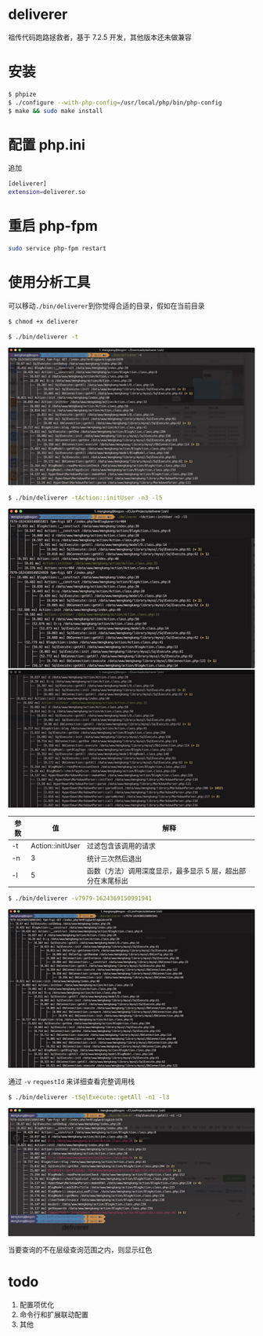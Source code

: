 # deliverer
祖传代码跑路拯救者，基于 7.2.5 开发，其他版本还未做兼容
# 安装
```bash
$ phpize
$ ./configure --with-php-config=/usr/local/php/bin/php-config
$ make && sudo make install
```
# 配置 php.ini
追加
```bash
[deliverer]
extension=deliverer.so
```
# 重启 php-fpm
```bash
sudo service php-fpm restart
```

# 使用分析工具
可以移动`./bin/deliverer`到你觉得合适的目录，假如在当前目录
```bash
$ chmod +x deliverer
```
```bash
$ ./bin/deliverer -t
```
![demo](doc/img/0.jpg)

```bash
$ ./bin/deliverer -tAction::initUser -n3 -l5
```

![demo](doc/img/1.jpg)
![demo](doc/img/1.1.jpg)


参数 | 值 | 解释
-----|-----|-----
-t | Action::initUser | 过滤包含该调用的请求
-n | 3 | 统计三次然后退出
-l | 5 | 函数（方法）调用深度显示，最多显示 5 层，超出部分在末尾标出


```bash
$ ./bin/deliverer -v7979-1624369150991941
```

![demo](doc/img/2.jpg)

通过 `-v` `requestId` 来详细查看完整调用栈

```bash
$ ./bin/deliverer -tSqlExecute::getAll -n1 -l3
```

![demo](doc/img/3.jpg)

当要查询的不在层级查询范围之内，则显示红色

# todo

1. 配置项优化
2. 命令行和扩展联动配置
2. 其他